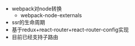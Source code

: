 * webpack对node转换
    * webpack-node-externals
* ssr的生命周期
* 基于redux+react-router+react-router-config实现
* 目前已经支持子路由